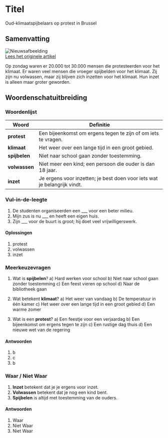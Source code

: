 # Titel

Oud-klimaatspijbelaars op protest in Brussel

## Samenvatting

![Nieuwsafbeelding](https://prod-img.standaard.be/public/nieuws/98wjgv-949.jpeg/alternates/BASE_SIXTEEN_NINE/949.jpeg)   
[Lees het originele artikel](https://www.standaard.be/binnenland/ex-klimaatspijbelaars-op-betoging-in-brussel-oorlog-is-belangrijk-maar-het-klimaat-blijft-het-allerbelangrijkste/95209463.html)

Op zondag waren er 20.000 tot 30.000 mensen die protesteerden voor het klimaat. Er waren veel mensen die vroeger spijbelden voor het klimaat. Zij zijn nu volwassen, maar zij blijven zich inzetten voor het klimaat. Hun inzet is alleen maar groter geworden.

## Woordenschatuitbreiding

### Woordenlijst

| Woord | Definitie |
|-------|-----------|
| **protest** | Een bijeenkomst om ergens tegen te zijn of om iets te vragen. |
| **klimaat** | Het weer over een lange tijd in een groot gebied. |
| **spijbelen** | Niet naar school gaan zonder toestemming. |
| **volwassen** | Niet meer een kind; een persoon die ouder is dan 18 jaar. |
| **inzet** | Je ergens voor inzetten; je best doen voor iets wat je belangrijk vindt. |

### Vul-in-de-leegte
1. De studenten organiseerden een ___ voor een beter milieu.
2. Mijn zus is nu ___ en heeft een eigen huis.
3. Zijn ___ voor de buurt is groot; hij doet veel vrijwilligerswerk.

#### Oplossingen
1. protest
2. volwassen
3. inzet

### Meerkeuzevragen
1. Wat is **spijbelen**?
   a) Hard werken voor school
   b) Niet naar school gaan zonder toestemming
   c) Een feest vieren op school
   d) Naar de bibliotheek gaan

2. Wat betekent **klimaat**?
   a) Het weer van vandaag
   b) De temperatuur in één kamer
   c) Het weer over een lange tijd in een groot gebied
   d) Een warme zomer

3. Wat is een **protest**?
   a) Een feestje voor een verjaardag
   b) Een bijeenkomst om ergens tegen te zijn
   c) Een rustige dag thuis
   d) Een nieuwe wet van de regering

#### Antwoorden
1. b
2. c
3. b

### Waar / Niet Waar
1. **Inzet** betekent dat je je ergens voor inzet.
2. **Volwassen** betekent dat je nog een kind bent.
3. **Spijbelen** is altijd met toestemming van de ouders.

#### Antwoorden
1. Waar
2. Niet Waar
3. Niet Waar